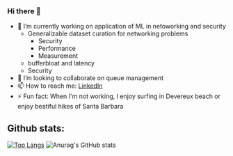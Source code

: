 ### Hi there 👋

- 🔭 I’m currently working on application of ML in netoworking and security
  - Generalizable dataset curation for networking problems
      - Security
      - Performance
      - Measurement 
  - bufferbloat and latency
  - Security 
- 👯 I’m looking to collaborate on queue management
- 📫 How to reach me: [LinkedIn](https://www.linkedin.com/in/jaber-daneshamooz/)
- ⚡ Fun fact: When I'm not working, I enjoy surfing in Devereux beach or enjoy beatiful hikes of Santa Barbara

## Github stats:

[![Top Langs](https://github-readme-stats.vercel.app/api/top-langs/?username=jaber-the-great)](https://github.com/anuraghazra/github-readme-stats)
![Anurag's GitHub stats](https://github-readme-stats.vercel.app/api?username=jaber-the-great&hide=contribs,stars&count_private=true&theme=swift&show_icons=true&include_all_commits=true)

